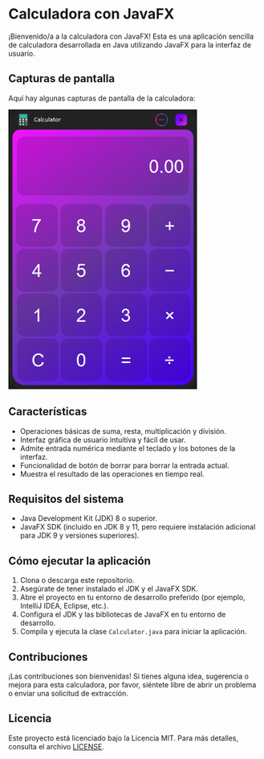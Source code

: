 # Calculadora con JavaFX

¡Bienvenido/a a la calculadora con JavaFX! Esta es una aplicación sencilla de calculadora desarrollada en Java utilizando JavaFX para la interfaz de usuario.

## Capturas de pantalla

Aquí hay algunas capturas de pantalla de la calculadora:

![Captura de pantalla 1](https://github.com/zOmArRD/CalculatorRemake/blob/development/src/main/resources/dev/zomarrd/calculator/img.png)

## Características

- Operaciones básicas de suma, resta, multiplicación y división.
- Interfaz gráfica de usuario intuitiva y fácil de usar.
- Admite entrada numérica mediante el teclado y los botones de la interfaz.
- Funcionalidad de botón de borrar para borrar la entrada actual.
- Muestra el resultado de las operaciones en tiempo real.

## Requisitos del sistema

- Java Development Kit (JDK) 8 o superior.
- JavaFX SDK (incluido en JDK 8 y 11, pero requiere instalación adicional para JDK 9 y versiones superiores).

## Cómo ejecutar la aplicación

1. Clona o descarga este repositorio.
2. Asegúrate de tener instalado el JDK y el JavaFX SDK.
3. Abre el proyecto en tu entorno de desarrollo preferido (por ejemplo, IntelliJ IDEA, Eclipse, etc.).
4. Configura el JDK y las bibliotecas de JavaFX en tu entorno de desarrollo.
5. Compila y ejecuta la clase `Calculator.java` para iniciar la aplicación.

## Contribuciones

¡Las contribuciones son bienvenidas! Si tienes alguna idea, sugerencia o mejora para esta calculadora, por favor, siéntete libre de abrir un problema o enviar una solicitud de extracción.

## Licencia

Este proyecto está licenciado bajo la Licencia MIT. Para más detalles, consulta el archivo [LICENSE](/LICENSE).

